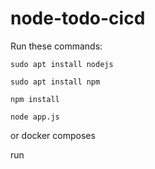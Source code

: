 # node-todo-cicd

Run these commands:


`sudo apt install nodejs`


`sudo apt install npm`


`npm install`

`node app.js`

or docker composes

run
